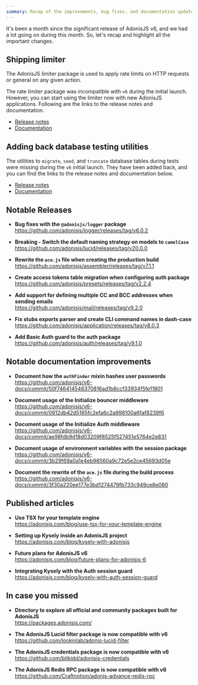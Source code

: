 ```yaml
---
summary: Recap of the improvements, bug fixes, and documentation updates made during February 2024
---
```


It's been a month since the significant release of AdonisJS v6, and we had a lot going on during this month. So, let's recap and highlight all the important changes.

## Shipping limiter

The AdonisJS limiter package is used to apply rate limits on HTTP requests or general on any given action. 

The rate limiter package was incompatible with `v6` during the initial launch. However, you can start using the limiter now with new AdonisJS applications. Following are the links to the release notes and documentation.

- [Release notes](https://github.com/adonisjs/limiter/releases/tag/v2.1.0)
- [Documentation](https://docs.adonisjs.com/guides/rate-limiter)


## Adding back database testing utilities

The utilities to `migrate`, `seed`, and `truncate` database tables during tests were missing during the `v6` initial launch. They have been added back, and you can find the links to the release notes and documentation below.

- [Release notes](https://github.com/adonisjs/lucid/releases/tag/v20.1.0)
- [Documentation](https://docs.adonisjs.com/guides/database-tests)

## Notable Releases

<div class="links_list">

- **Bug fixes with the `@adonisjs/logger` package**\
  https://github.com/adonisjs/logger/releases/tag/v6.0.2

- **Breaking - Switch the default naming strategy on models to `camelCase`**\
  https://github.com/adonisjs/lucid/releases/tag/v20.0.0

- **Rewrite the `ace.js` file when creating the production build**\
  https://github.com/adonisjs/assembler/releases/tag/v7.1.1

- **Create access tokens table migration when configuring auth package**\
  https://github.com/adonisjs/presets/releases/tag/v2.2.4

- **Add support for defining multiple CC and BCC addresses when sending emails**\
  https://github.com/adonisjs/mail/releases/tag/v9.2.0

- **Fix stubs exports parser and create CLI command names in dash-case**\
  https://github.com/adonisjs/application/releases/tag/v8.0.3

- **Add Basic Auth guard to the auth package**\
  https://github.com/adonisjs/auth/releases/tag/v9.1.0

</div>

## Notable documentation improvements

<div class="links_list">

- **Document how the `authFinder` mixin hashes user passwords**\
  https://github.com/adonisjs/v6-docs/commit/50f746414546370816ad1b8ccf33934f5fe11801

- **Document usage of the Initialize bouncer middleware**\
  https://github.com/adonisjs/v6-docs/commit/0912db42d5165fc2efa6c2a998100a6faf8239f6

- **Document usage of the Initialize Auth middleware**\
  https://github.com/adonisjs/v6-docs/commit/ae98fdb9d18d03209f8525f527451e5764e2e831

- **Document usage of environment variables with the session package**\
  https://github.com/adonisjs/v6-docs/commit/3b29f69a0a1e4eb98560a9c72e5e2ce45693d05e

- **Document the rewrite of the `ace.js` file during the build process**\
  https://github.com/adonisjs/v6-docs/commit/3f30a220ee177e3bd1274479fb733c949ce8e080

</div>

## Published articles

<div class="links_list">

- **Use TSX for your template engine**\
  https://adonisjs.com/blog/use-tsx-for-your-template-engine

- **Setting up Kysely inside an AdonisJS project**\
  https://adonisjs.com/blog/kysely-with-adonisjs

- **Future plans for AdonisJS v6**\
  https://adonisjs.com/blog/future-plans-for-adonisjs-6

- **Integrating Kysely with the Auth session guard**\
  https://adonisjs.com/blog/kysely-with-auth-session-guard

</div>

## In case you missed

<div class="links_list">

- **Directory to explore all official and community packages built for AdonisJS**\
  https://packages.adonisjs.com/

- **The AdonisJS Lucid filter package is now compatible with v6**\
  https://github.com/lookinlab/adonis-lucid-filter

- **The AdonisJS credentials package is now compatible with v6**\
  https://github.com/bitkidd/adonisjs-credentials

- **The AdonisJS Redis RPC package is now compatible with v6**\
  https://github.com/Craftnotion/adonis-advance-redis-rpc

</div>
